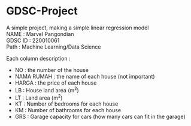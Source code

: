 # GDSC-Project
A simple project, making a simple linear regression model <br>
NAME    : Marvel Pangondian<br>
GDSC ID : 220010061 <br>
Path    : Machine Learning/Data Science <br>

Each column description : 
- NO : the number of the house
- NAMA RUMAH  : the name of each house (not important)
- HARGA : the price of each house
- LB : House land area (m<sup>2</sup>)
- LT : Land area (m<sup>2</sup>)
- KT : Number of bedrooms for each house
- KM : Number of bathrooms for each house
- GRS : Garage capacity for cars (how many cars can fit in the garage)
